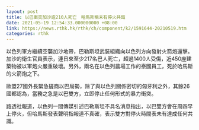 ```yaml
---
layout: post
title: 以巴衝突加沙逾210人死亡　哈馬斯稱未有停火共識
date: 2021-05-19 12:54:33.000000000 +08:00
link: https://news.rthk.hk/rthk/ch/component/k2/1591644-20210519.htm
categories: rthk
---
```


以色列軍方繼續空襲加沙地帶，巴勒斯坦武裝組織向以色列方向發射火箭炮還擊。加沙的衛生官員表示，連日來至少217名巴人死亡，超過1400人受傷，近450座建築物被以軍炮火嚴重破壞。另外，兩名在以色列農場工作的泰國員工，死於哈馬斯的火箭炮之下。

歐盟27國外長緊急磋商以巴局勢，除了與以色列關係密切的匈牙利之外，其餘26國都認為，當務之急是以巴雙方，立即停止任何形式的暴力衝突。

路透社報道，以色列一間傳媒引述巴勒斯坦不具名消息指出，以巴雙方會在周四早上停火，但哈馬斯發表聲明指報道不真確，表示雙方對停火時間表未有達成任何共識。
